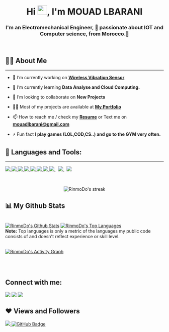 

<h1 align="center">Hi <img src="https://raw.githubusercontent.com/MartinHeinz/MartinHeinz/master/wave.gif" width="30px">, I'm MOUAD LBARANI</h1>
<h3 align="center">I'm an Electromechanical Engineer, 👀 passionate about IOT and Computer science, from Morocco.👋</h3>
<br>

## 🙋‍♂️ About Me
***
- 🔭 I’m currently working on **[Wireless Vibration Sensor](https://github.com/rinmodo/WBSensor/)**

- 🌱 I’m currently learning **Data Analyse and Cloud Computing.**

- 👯 I’m looking to collaborate on **New Projects**

- 👨‍💻 Most of my projects are available at **[My Portfolio](https://rinmodo.github.io)**

- 📫 How to reach me / check my **[Resume](https://drive.google.com/file/d/1dZyGoICClGQPdk_qZmUpTaBaDVHuVSME/view?usp=sharing)** or Text me on **mouadlbarani@gmail.com**

- ⚡ Fun fact **I play games (LOL,COD,CS..) and go to the GYM very often.**


## 🚀 Languages and Tools:
***

<p align="left">
    <a href="https://cplusplus.com/" target="_blank"> <img src="https://img.icons8.com/color/48/000000/c-plus-plus-logo.png"/> </a> 
    <a href="https://www.python.org" target="_blank"> <img src="https://img.icons8.com/color/48/000000/python.png"/> </a>
    <a href="https://www.w3.org/html/" target="_blank"> <img src="https://img.icons8.com/color/48/000000/html-5.png"/> </a> 
    <a href="https://www.w3schools.com/css/" target="_blank"> <img src="https://img.icons8.com/color/48/000000/css3.png"/> </a> 
    <a href="https://getbootstrap.com" target="_blank"> <img src="https://img.icons8.com/color/48/000000/bootstrap.png"/> </a>     
    <a href="https://developer.mozilla.org/en-US/docs/Web/JavaScript" target="_blank"> <img src="https://img.icons8.com/color/48/000000/javascript.png"/> </a>  
    <a href="https://reactjs.org/" target="_blank"> <img src="https://img.icons8.com/color/48/000000/react-native.png"/> </a>
    <a style="padding-right:8px;" href="https://nodejs.org" target="_blank"> <img src="https://img.icons8.com/color/48/000000/nodejs.png"/> </a> 
    <a style="padding-right:8px;" href="https://www.mysql.com/" target="_blank"> <img src="https://img.icons8.com/fluent/50/000000/mysql-logo.png"/> </a>
    <img src="https://img.icons8.com/fluency/48/000000/matlab.png"/>
</p>

<br/>

<p align="center">
        <img title="🔥 Get streak stats for your profile at git.io/streak-stats" alt="RinmoDo's streak" src="http://github-readme-streak-stats.herokuapp.com/?user=rinmodo&theme=dark&hide_border=true"/>
</p>

## 📊 My Github Stats

  <br/>
    <a href="https://github.com/rinmodo/github-readme-stats"><img alt="RinmoDo's Github Stats" src="https://github-readme-stats.vercel.app/api?username=rinmodo&show_icons=true&count_private=true&theme=react&hide_border=true&bg_color=0D1117" /></a>
  <a href="https://github.com/rinmodo/github-readme-stats"><img alt="RinmoDo's Top Languages" src="https://github-readme-stats.vercel.app/api/top-langs/?username=rinmodo&langs_count=8&count_private=true&layout=compact&theme=react&hide_border=true&bg_color=0D1117" /></a>
  <br/>
  <b>Note:</b> Top languages is only a metric of the languages my public code consists of and doesn't reflect experience or skill level.


<br/>
<br/>

<a href="https://github.com/rinmodo/github-readme-activity-graph"><img alt="RinmoDo's Activity Graph" src="https://activity-graph.herokuapp.com/graph?username=rinmodo&bg_color=0D1117&color=5BCDEC&line=5BCDEC&point=FFFFFF&hide_border=true" /></a>

<br/>
<br/>

## Connect with me:
<p align="left">

<a href = "https://www.linkedin.com/in/mlbarani/"><img src="https://img.icons8.com/fluent/48/000000/linkedin.png"/></a>
<a href = "https://twitter.com/mlbarani"><img src="https://img.icons8.com/fluent/48/000000/twitter.png"/></a>
<a href = "https://www.instagram.com/mlbakarinmodo/"><img src="https://img.icons8.com/fluent/48/000000/instagram-new.png"/></a>

</p>

## ❤ Views and Followers
<a href="">
    <img src="https://komarev.com/ghpvc/?username=rinmodo">
</a>
<a href="https://github.com/rinmodo?tab=followers"><img src="https://img.shields.io/github/followers/rinmodo?label=Followers&style=social" alt="GitHub Badge"></a>

<!---
RinmoDo/RinmoDo is a ✨ special ✨ repository because its `README.md` (this file) appears on your GitHub profile.
You can click the Preview link to take a look at your changes.
--->
